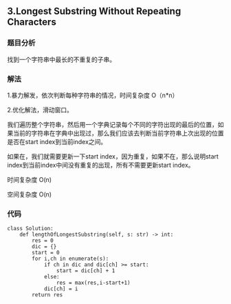 ## 3.Longest Substring Without Repeating Characters

### 题目分析
找到一个字符串中最长的不重复的子串。

### 解法

1.暴力解发，依次判断每种字符串的情况，时间复杂度 O（n*n）

2.优化解法，滑动窗口。

我们遍历整个字符串，然后用一个字典记录每个不同的字符出现的最后的位置，如果当前的字符串在字典中出现过，那么我们应该去判断当前字符串上次出现的位置是否在start index到当前index之间。

如果在，我们就需要更新一下start index，因为重复，如果不在，那么说明start index到当前index中间没有重复的出现，所有不需要更新start index。

时间复杂度 O(n)

空间复杂度 O(n)


### 代码
```
class Solution:
    def lengthOfLongestSubstring(self, s: str) -> int:
        res = 0
        dic = {}
        start = 0
        for i,ch in enumerate(s):
            if ch in dic and dic[ch] >= start:
                start = dic[ch] + 1
            else:
                res = max(res,i-start+1)
            dic[ch] = i
        return res
```               
        
        
        
        
        
        
        
        
        
        
